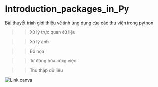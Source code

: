 # Introduction_packages_in_Py
Bài thuyết trình giới thiệu về tính ứng dụng của các thư viện trong python

>> Xử lý trực quan dữ liệu
 
>> Xử lý ảnh

>> Đồ họa

>> Tự động hóa công việc

>> Thu thập dữ liệu


 ![Link canva](https://www.canva.com/design/DAFoGhtjtho/V40QzFmCBDeBnFD3fUrVyw/edit?utm_content=DAFoGhtjtho&utm_campaign=designshare&utm_medium=link2&utm_source=sharebutton)